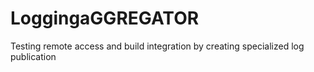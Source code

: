# LoggingaGGREGATOR
Testing remote access and build integration by creating specialized log publication
